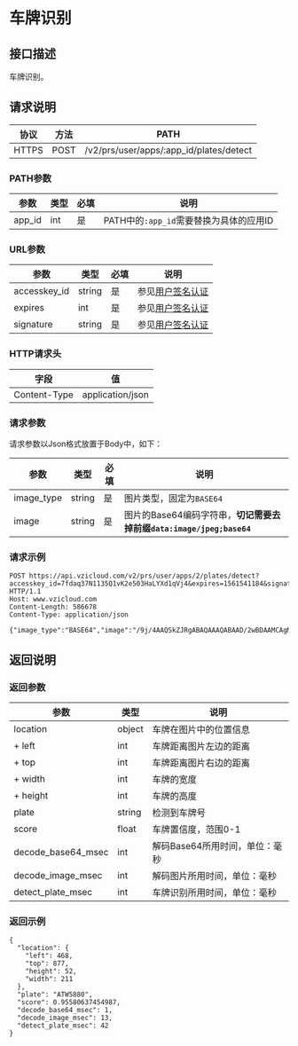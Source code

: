 # 车牌识别

## 接口描述

车牌识别。

## 请求说明

协议 | 方法 | PATH 
---|---|---
HTTPS | POST | /v2/prs/user/apps/:app_id/plates/detect

### PATH参数

参数 | 类型 | 必填 | 说明
---|---|---|---
app_id | int | 是 | PATH中的`:app_id`需要替换为具体的应用ID

### URL参数

参数 | 类型 | 必填 | 说明
---|---|---|---
accesskey_id | string | 是 | 参见[用户签名认证](/SIGNATURE.md)
expires | int | 是 | 参见[用户签名认证](/SIGNATURE.md)
signature | string | 是 | 参见[用户签名认证](/SIGNATURE.md)

### HTTP请求头

字段 | 值
---|---
Content-Type | application/json

### 请求参数

请求参数以Json格式放置于Body中，如下：

参数 | 类型 | 必填 | 说明 
---|---|---|---
image_type | string | 是 | 图片类型，固定为`BASE64`
image | string | 是 | 图片的Base64编码字符串，**切记需要去掉前缀`data:image/jpeg;base64`**

### 请求示例

```
POST https://api.vzicloud.com/v2/prs/user/apps/2/plates/detect?accesskey_id=7fdaq37N1135Q1vK2e503HaLYXd1qVj4&expires=1561541184&signature=mF28sM7%2Fv5arqt4gRO7XLipdKDM%3D HTTP/1.1
Host: www.vzicloud.com
Content-Length: 586678
Content-Type: application/json

{"image_type":"BASE64","image":"/9j/4AAQSkZJRgABAQAAAQABAAD/2wBDAAMCAgMCAgMDAw..."}
```

## 返回说明

### 返回参数

参数 | 类型 | 说明
---|---|---
location | object | 车牌在图片中的位置信息
+ left | int | 车牌距离图片左边的距离
+ top | int | 车牌距离图片右边的距离
+ width | int | 车牌的宽度
+ height | int | 车牌的高度
plate | string | 检测到车牌号
score | float | 车牌置信度，范围0-1
decode_base64_msec | int | 解码Base64所用时间，单位：毫秒
decode_image_msec | int | 解码图片所用时间，单位：毫秒
detect_plate_msec | int | 车牌识别所用时间，单位：毫秒

### 返回示例

```
{
  "location": {
    "left": 468,
    "top": 877,
    "height": 52,
    "width": 211
  },
  "plate": "ATW5880",
  "score": 0.95580637454987,
  "decode_base64_msec": 1,
  "decode_image_msec": 13,
  "detect_plate_msec": 42
}
```